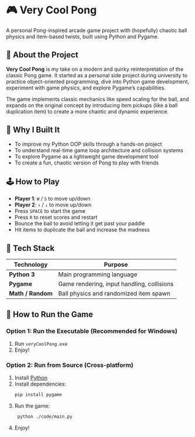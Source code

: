 # 🎮 Very Cool Pong

A personal Pong-inspired arcade game project with (hopefully) chaotic ball physics and item-based twists, built using Python and Pygame.


## 📌 About the Project

**Very Cool Pong** is my take on a modern and quirky reinterpretation of the classic Pong game. It started as a personal side project during university to practice object-oriented programming, dive into Python game development, experiment with game physics, and explore Pygame’s capabilities.

The game implements classic mechanics like speed scaling for the ball, and expands on the original concept by introducing item pickups (like a ball duplication item) to create a more chaotic and dynamic experience.


## 🧠 Why I Built It

- To improve my Python OOP skills through a hands-on project  
- To understand real-time game loop architecture and collision systems  
- To explore Pygame as a lightweight game development tool  
- To create a fun, chaotic version of Pong to play with friends  


## 🕹️ How to Play

- **Player 1**: `W` / `S` to move up/down  
- **Player 2**: `↑` / `↓` to move up/down  
- Press `SPACE` to start the game  
- Press `R` to reset scores and restart  
- Bounce the ball to avoid letting it get past your paddle  
- Hit items to duplicate the ball and increase the madness  


## 🔧 Tech Stack

| Technology     | Purpose                                      |
|----------------|----------------------------------------------|
| **Python 3**   | Main programming language                    |
| **Pygame**     | Game rendering, input handling, collisions   |
| **Math / Random** | Ball physics and randomized item spawn |


## 🚀 How to Run the Game

### Option 1: Run the Executable (Recommended for Windows)

1. Run `veryCoolPong.exe`
2. Enjoy!

### Option 2: Run from Source (Cross-platform)

1. Install [Python](https://www.python.org)  
2. Install dependencies:
    ```bash
    pip install pygame
3. Run the game:
   ```bash
    python ./code/main.py
4. Enjoy!
